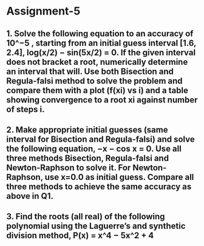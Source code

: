 # Assignment-5
## 1. Solve the following equation to an accuracy of 10^−5 , starting from an initial guess interval [1.6, 2.4], log(x/2) − sin(5x/2) = 0. If the given interval does not bracket a root, numerically determine an interval that will. Use both Bisection and Regula-falsi method to solve the problem and compare them with a plot (f(xi) vs i) and a table showing convergence to a root xi against number of steps i.
## 2. Make appropriate initial guesses (same interval for Bisection and Regula-falsi) and solve the following equation, −x − cos x = 0. Use all three methods Bisection, Regula-falsi and Newton-Raphson to solve it. For Newton-Raphson, use x=0.0 as initial guess. Compare all three methods to achieve the same accuracy as above in Q1.
## 3. Find the roots (all real) of the following polynomial using the Laguerre’s and synthetic division method, P(x) = x^4 − 5x^2 + 4
